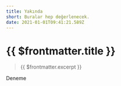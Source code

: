 ```yaml
---
title: Yakında
short: Buralar hep değerlenecek.
date: 2021-01-01T09:41:21.589Z
---
```

# {{ $frontmatter.title }}

> {{ $frontmatter.excerpt }}

<AboutUs />

Deneme